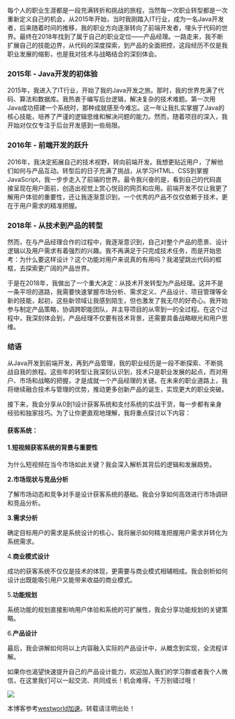 
每个人的职业生涯都是一段充满转折和挑战的旅程，当然每一次职业转型都是一次重新定义自己的机会，从2015年开始，当时我刚踏入IT行业，成为一名Java开发者，后来随着时间的推移，我的职业方向逐渐转向了前端开发者，埋头于代码的世界。最终在2018年找到了属于自己的职业定位——产品经理。一路走来，我不断扩展自己的技能边界，从代码的深度探索，到产品的全面把控，这段经历不仅是我职业发展的缩影，也是我对技术与战略结合的深刻体会。


### 2015年 \- Java开发的初体验


2015年，我进入了IT行业，开始了我的Java开发之旅。那时，我的世界充满了代码、算法和数据库。我热衷于编写后台逻辑，解决复杂的技术难题。第一次用Java成功搭建一个系统时，那种成就感至今难忘。这一年让我扎实掌握了Java的核心技能，培养了严谨的逻辑思维和解决问题的能力。然而，随着项目的深入，我开始对仅仅专注于后台开发感到一些局限。


### 2016年 \- 前端开发的跃升


2016年，我决定拓展自己的技术视野，转向前端开发。我想更贴近用户，了解他们如何与产品互动。转型后的日子充满了挑战，从学习HTML、CSS到掌握JavaScript，我一步步走入了前端的世界。最令我兴奋的是，看到自己的代码直接呈现在用户面前，创造出视觉上赏心悦目的网页和应用。前端开发不仅让我更了解用户体验的重要性，还让我逐渐意识到，一个优秀的产品不仅仅依赖于技术，更在于用户需求的精准把握。


### 2018年 \- 从技术到产品的转型


然而，在与产品经理合作的过程中，我逐渐意识到，自己对整个产品的愿景、设计逻辑以及用户需求有着强烈的兴趣。我不再满足于只完成技术任务，而是开始思考：为什么要这样设计？这个功能对用户来说真的有用吗？我渴望跳出代码的框框，去探索更广阔的产品世界。


于是在2018年，我做出了一个重大决定：从技术开发转型为产品经理。这并不是一条平坦的道路，我需要快速掌握市场分析、需求定义、产品设计、项目管理等全新的技能，起初，这些新领域让我感到陌生，但也激发了我无尽的好奇心。我开始参与制定产品策略，协调跨职能团队，并主导项目的从零到一的全过程。在这个过程中，我深刻体会到，产品经理不仅要有技术背景，还需要具备战略眼光和用户思维。


### 结语


从Java开发到前端开发，再到产品管理，我的职业经历是一段不断探索、不断挑战自我的旅程。这些年的转型让我深刻认识到，技术只是职业发展的起点，而对用户、市场和战略的把握，才是成就一个产品经理的关键。在未来的职业道路上，我将继续融合技术与管理的优势，推动更多创新产品的诞生，实现更大的职业突破。


接下来，我会分享从0到1设计获客系统和支付系统的实战干货，每一步都有亲身经验和独家技巧。为了让你更直观地理解，我将重点探讨以下内容：


#### 获客系统：


#### **1\.短视频获客系统的背景与重要性**


为什么短视频在当今市场如此关键？我会深入解析其背后的逻辑和发展趋势。


**2\.市场现状与竞品分析**


了解市场动态和竞争对手是设计获客系统的基础。我会分享如何高效进行市场调研和竞品分析。


**3\.需求分析**


确定目标用户的需求是系统设计的核心，我将展示如何精准把握用户需求并转化为系统需求。


4\.**商业模式设计**


成功的获客系统不仅仅是技术的体现，更需要与商业模式相辅相成。我会剖析如何设计出既能吸引用户又能带来收益的商业模式。


5\.**功能规划**


系统功能的规划直接影响用户体验和系统的可扩展性，我会分享功能规划的关键策略。


6\.**产品设计**


最后，我会讲解如何将以上内容融入实际的产品设计中，从概念到实现，全流程详解。


如果你也渴望快速提升自己的产品设计能力，欢迎加入我们的学习群或者我个人微信，在这里我们可以一起交流、共同成长！机会难得，千万别错过哦！


![](https://img2024.cnblogs.com/blog/877390/202408/877390-20240830140104318-265643704.png)


 本博客参考[westworld加速](https://tianchuang88.com)。转载请注明出处！
